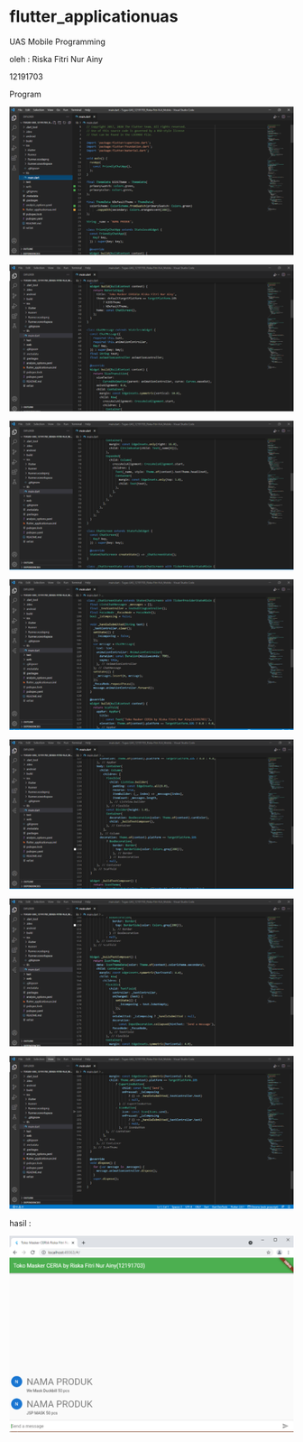 # flutter_applicationuas
UAS Mobile Programming
<p>oleh : Riska Fitri Nur Ainy</p>

<p>12191703</p>

<p> Program </p>

![](program1.PNG)

![](program2.PNG)

![](program3.PNG)

![](program4.PNG)

![](program5.PNG)

![](program6.PNG)

![](program7.PNG)

<P>hasil :</p>

![](jadi.PNG)
